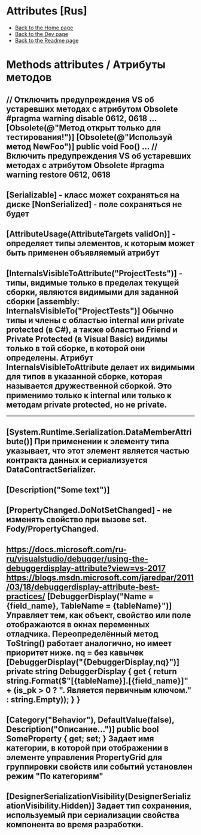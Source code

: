 # Attributes [Rus]

- [Back to the Home page](../../README.md)
- [Back to the Dev page](../README.md)
- [Back to the Readme page](README.md)

Methods attributes / Атрибуты методов
========================================================================================================================
// Отключить предупреждения VS об устаревших методах с атрибутом Obsolete
#pragma warning disable 0612, 0618
...
[Obsolete(@"Метод открыт только для тестирования!")]
[Obsolete(@"Используй метод NewFoo")]
public void Foo()
...
// Включить предупреждения VS об устаревших методах с атрибутом Obsolete
#pragma warning restore 0612, 0618
------------------------------------------------------------------------------------------------------------------------
[Serializable] - класс может сохраняться на диске
[NonSerialized] - поле сохраняться не будет
------------------------------------------------------------------------------------------------------------------------
[AttributeUsage(AttributeTargets validOn)] - определяет типы элементов, к которым может быть применен объявляемый атрибут
------------------------------------------------------------------------------------------------------------------------
[InternalsVisibleToAttribute("ProjectTests")] - типы, видимые только в пределах текущей сборки, являются видимыми для заданной сборки
[assembly: InternalsVisibleTo("ProjectTests")]
Обычно типы и члены с областью internal или private protected (в C#), а также областью Friend и Private Protected (в Visual Basic) видимы только в той сборке, 
в которой они определены. Атрибут InternalsVisibleToAttribute делает их видимыми для типов в указанной сборке, которая называется дружественной сборкой. 
Это применимо только к internal или только к методам private protected, но не private.
------------------------------------------------------------------------------------------------------------------------
------------------------------------------------------------------------------------------------------------------------
[System.Runtime.Serialization.DataMemberAttribute()]
При применении к элементу типа указывает, что этот элемент является частью контракта данных и сериализуется DataContractSerializer.
------------------------------------------------------------------------------------------------------------------------
[Description("Some text")]
------------------------------------------------------------------------------------------------------------------------
[PropertyChanged.DoNotSetChanged] - не изменять свойство при вызове set. Fody/PropertyChanged.
------------------------------------------------------------------------------------------------------------------------
https://docs.microsoft.com/ru-ru/visualstudio/debugger/using-the-debuggerdisplay-attribute?view=vs-2017
https://blogs.msdn.microsoft.com/jaredpar/2011/03/18/debuggerdisplay-attribute-best-practices/
[DebuggerDisplay("Name = {field_name}, TableName = {tableName}")]
Управляет тем, как объект, свойство или поле отображаются в окнах переменных отладчика.
Переопределённый метод ToString() работает аналогично, но имеет приоритет ниже.
nq = без кавычек
[DebuggerDisplay("{DebuggerDisplay,nq}")]
private string DebuggerDisplay
{
	get {
		return string.Format($"[{tableName}].[{field_name}]" + 
		(is_pk > 0 ? ". Является первичным ключом." : string.Empty));
	}
}
------------------------------------------------------------------------------------------------------------------------
[Category("Behavior"), DefaultValue(false), Description("Описание...")]
public bool SomeProperty { get; set; }
Задает имя категории, в которой при отображении в элементе управления PropertyGrid для группировки свойств или событий установлен режим "По категориям"
------------------------------------------------------------------------------------------------------------------------
[DesignerSerializationVisibility(DesignerSerializationVisibility.Hidden)]
Задает тип сохранения, используемый при сериализации свойства компонента во время разработки.
------------------------------------------------------------------------------------------------------------------------
